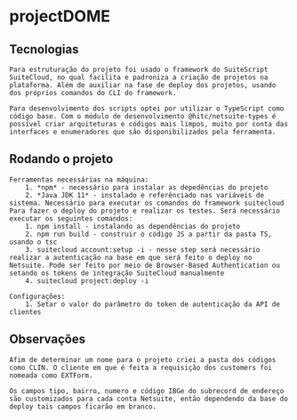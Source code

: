 # projectDOME

## Tecnologias
    Para estruturação do projeto foi usado o framework do SuiteScript SuiteCloud, no qual facilita e padroniza a criação de projetos na plataforma. Além de auxiliar na fase de deploy dos projetos, usando dos próprios comandos do CLI do framework.

    Para desenvolvimento dos scripts optei por utilizar o TypeScript como código base. Com o módulo de desenvolvimento @hitc/netsuite-types é possível criar arquiteturas e códigos mais limpos, muito por conta das interfaces e enumeradores que são disponibilizados pela ferramenta.

## Rodando o projeto
    Ferramentas necessárias na máquina:
        1. *npm* - necessário para instalar as depedências do projeto
        2. *Java JDK 11* - instalado e referênciado nas variáveis de sistema. Necessário para executar os comandos do framework suitecloud
    Para fazer o deploy do projeto e realizar os testes. Será necessário executar os seguintes comandos:
        1. npm install - instalando as dependências do projeto
        2. npm run build - construir o código JS a partir da pasta TS, usando o tsc
        3. suitecloud account:setup -i - nesse step será necessário realizar a autenticação na base em que será feito o deploy no Netsuite. Pode ser feito por meio de Browser-Based Authentication ou setando os tokens de integração SuiteCloud manualmente
        4. suitecloud project:deploy -i

    Configurações:
        1. Setar o valor do parâmetro do token de autenticação da API de clientes

## Observações
    Afim de determinar um nome para o projeto criei a pasta dos códigos como CLIN. O cliente em que é feita a requisição dos customers foi nomeada como EXTForm.

    Os campos tipo, bairro, numero e código IBGe do subrecord de endereço são customizados para cada conta Netsuite, então dependendo da base do deploy tais campos ficarão em branco.
